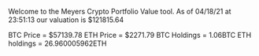 Welcome to the Meyers Crypto Portfolio Value tool. 
As of 04/18/21 at 23:51:13 our valuation is $121815.64 

BTC Price = $57139.78
 ETH Price = $2271.79
BTC Holdings = 1.06BTC
 ETH holdings = 26.960005962ETH 
